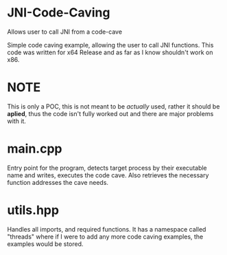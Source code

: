# JNI-Code-Caving
Allows user to call JNI from a code-cave

Simple code caving example, allowing the user to call JNI functions. This code was written for x64 Release and as far as I know shouldn't work on x86.

# NOTE
This is only a POC, this is not meant to be *actually* used, rather it should be **aplied**, thus the code isn't fully worked out and there are major problems with it.

# main.cpp
Entry point for the program, detects target process by their executable name and writes, executes the code cave.
Also retrieves the necessary function addresses the cave needs.

# utils.hpp
Handles all imports, and required functions. 
It has a namespace called "threads" where if I were to add any more code caving examples, the examples would be stored.
